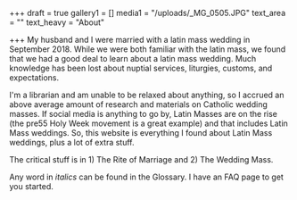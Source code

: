 +++
draft = true
gallery1 = []
media1 = "/uploads/_MG_0505.JPG"
text_area = ""
text_heavy = "About"

+++
My husband and I were married with a latin mass wedding in September 2018. While we were both familiar with the latin mass, we found that we had a good deal to learn about a latin mass wedding. Much knowledge has been lost about nuptial services, liturgies, customs, and expectations.

I'm a librarian and am unable to be relaxed about anything, so I accrued an above average amount of research and materials on Catholic wedding masses. If social media is anything to go by, Latin Masses are on the rise (the pre55 Holy Week movement is a great example) and that includes Latin Mass weddings. So, this website is everything I found about Latin Mass weddings, plus a lot of extra stuff.

The critical stuff is in 1) The Rite of Marriage and 2) The Wedding Mass.

Any word in _italics_ can be found in the Glossary. I have an FAQ page to get you started.